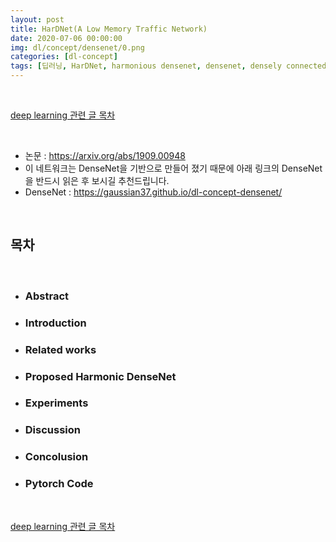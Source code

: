 ```yaml
---
layout: post
title: HarDNet(A Low Memory Traffic Network)
date: 2020-07-06 00:00:00
img: dl/concept/densenet/0.png
categories: [dl-concept] 
tags: [딥러닝, HarDNet, harmonious densenet, densenet, densely connected convolution networks] # add tag
---
```


<br>

[deep learning 관련 글 목차](https://gaussian37.github.io/dl-concept-table/)

<br>

- 논문 : https://arxiv.org/abs/1909.00948
- 이 네트워크는 DenseNet을 기반으로 만들어 졌기 때문에 아래 링크의 DenseNet을 반드시 읽은 후 보시길 추천드립니다.
- DenseNet : https://gaussian37.github.io/dl-concept-densenet/

<br>

## **목차**

<br>

- ### Abstract
- ### Introduction
- ### Related works
- ### Proposed Harmonic DenseNet
- ### Experiments
- ### Discussion
- ### Concolusion
- ### Pytorch Code

<br>

[deep learning 관련 글 목차](https://gaussian37.github.io/dl-concept-table/)

<br>
